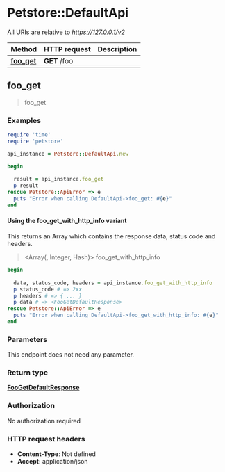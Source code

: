 # Petstore::DefaultApi

All URIs are relative to *https://127.0.0.1/v2*

| Method | HTTP request | Description |
| ------ | ------------ | ----------- |
| [**foo_get**](DefaultApi.md#foo_get) | **GET** /foo |  |


## foo_get

> <FooGetDefaultResponse> foo_get



### Examples

```ruby
require 'time'
require 'petstore'

api_instance = Petstore::DefaultApi.new

begin
  
  result = api_instance.foo_get
  p result
rescue Petstore::ApiError => e
  puts "Error when calling DefaultApi->foo_get: #{e}"
end
```

#### Using the foo_get_with_http_info variant

This returns an Array which contains the response data, status code and headers.

> <Array(<FooGetDefaultResponse>, Integer, Hash)> foo_get_with_http_info

```ruby
begin
  
  data, status_code, headers = api_instance.foo_get_with_http_info
  p status_code # => 2xx
  p headers # => { ... }
  p data # => <FooGetDefaultResponse>
rescue Petstore::ApiError => e
  puts "Error when calling DefaultApi->foo_get_with_http_info: #{e}"
end
```

### Parameters

This endpoint does not need any parameter.

### Return type

[**FooGetDefaultResponse**](FooGetDefaultResponse.md)

### Authorization

No authorization required

### HTTP request headers

- **Content-Type**: Not defined
- **Accept**: application/json

